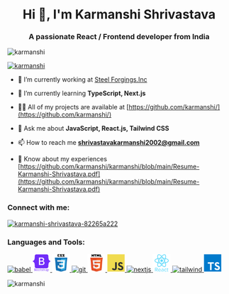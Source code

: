 <h1 align="center">Hi 👋, I'm Karmanshi Shrivastava</h1>
<h3 align="center">A passionate React / Frontend developer from India</h3>

<p align="left"> <img src="https://komarev.com/ghpvc/?username=karmanshi&label=Profile%20views&color=0e75b6&style=flat" alt="karmanshi" /> </p>

<p align="left"> <a href="https://github.com/ryo-ma/github-profile-trophy"><img src="https://github-profile-trophy.vercel.app/?username=karmanshi" alt="karmanshi" /></a> </p>

- 🔭 I’m currently working at [Steel Forgings.Inc](http://steelforgings.com)

- 🌱 I’m currently learning **TypeScript, Next.js**

- 👨‍💻 All of my projects are available at [https://github.com/karmanshi/](https://github.com/karmanshi/)

- 💬 Ask me about **JavaScript, React.js, Tailwind CSS**

- 📫 How to reach me **shrivastavakarmanshi2002@gmail.com**

- 📄 Know about my experiences [https://github.com/karmanshi/karmanshi/blob/main/Resume-Karmanshi-Shrivastava.pdf](https://github.com/karmanshi/karmanshi/blob/main/Resume-Karmanshi-Shrivastava.pdf)

<h3 align="left">Connect with me:</h3>
<p align="left">
<a href="https://linkedin.com/in/karmanshi-shrivastava-82265a222" target="blank"><img align="center" src="https://raw.githubusercontent.com/rahuldkjain/github-profile-readme-generator/master/src/images/icons/Social/linked-in-alt.svg" alt="karmanshi-shrivastava-82265a222" height="30" width="40" /></a>
</p>

<h3 align="left">Languages and Tools:</h3>
<p align="left"> <a href="https://babeljs.io/" target="_blank" rel="noreferrer"> <img src="https://www.vectorlogo.zone/logos/babeljs/babeljs-icon.svg" alt="babel" width="40" height="40"/> </a> <a href="https://getbootstrap.com" target="_blank" rel="noreferrer"> <img src="https://raw.githubusercontent.com/devicons/devicon/master/icons/bootstrap/bootstrap-plain-wordmark.svg" alt="bootstrap" width="40" height="40"/> </a> <a href="https://www.w3schools.com/css/" target="_blank" rel="noreferrer"> <img src="https://raw.githubusercontent.com/devicons/devicon/master/icons/css3/css3-original-wordmark.svg" alt="css3" width="40" height="40"/> </a> <a href="https://git-scm.com/" target="_blank" rel="noreferrer"> <img src="https://www.vectorlogo.zone/logos/git-scm/git-scm-icon.svg" alt="git" width="40" height="40"/> </a> <a href="https://www.w3.org/html/" target="_blank" rel="noreferrer"> <img src="https://raw.githubusercontent.com/devicons/devicon/master/icons/html5/html5-original-wordmark.svg" alt="html5" width="40" height="40"/> </a> <a href="https://developer.mozilla.org/en-US/docs/Web/JavaScript" target="_blank" rel="noreferrer"> <img src="https://raw.githubusercontent.com/devicons/devicon/master/icons/javascript/javascript-original.svg" alt="javascript" width="40" height="40"/> </a> <a href="https://nextjs.org/" target="_blank" rel="noreferrer"> <img src="https://cdn.worldvectorlogo.com/logos/nextjs-2.svg" alt="nextjs" width="40" height="40"/> </a> <a href="https://reactjs.org/" target="_blank" rel="noreferrer"> <img src="https://raw.githubusercontent.com/devicons/devicon/master/icons/react/react-original-wordmark.svg" alt="react" width="40" height="40"/> </a> <a href="https://tailwindcss.com/" target="_blank" rel="noreferrer"> <img src="https://www.vectorlogo.zone/logos/tailwindcss/tailwindcss-icon.svg" alt="tailwind" width="40" height="40"/> </a> <a href="https://www.typescriptlang.org/" target="_blank" rel="noreferrer"> <img src="https://raw.githubusercontent.com/devicons/devicon/master/icons/typescript/typescript-original.svg" alt="typescript" width="40" height="40"/> </a> </p>

<p><img align="center" src="https://github-readme-stats.vercel.app/api/top-langs?username=karmanshi&show_icons=true&locale=en&layout=compact" alt="karmanshi" /></p>
